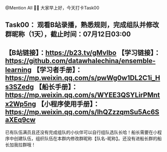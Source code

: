 @Mention All
🧜‍♂️ 大家早上好，今天打卡Task00

Task00：
观看B站录播，熟悉规则，完成组队并修改群昵称（1天），截止时间：07月12日03:00
-------
【B站链接】：https://b23.tv/gMvlbo
【学习链接】：https://github.com/datawhalechina/ensemble-learning
【学习者手册】：https://mp.weixin.qq.com/s/pwWg0w1DL2C1i_Hs3SZedg
【船长手册】：https://mp.weixin.qq.com/s/WYEE3QSYLirPMntx2Wp5ng
【小程序使用手册】：https://mp.weixin.qq.com/s/lhQZzzqmSu5Ac6SaXEq9cw
-------
已有队伍满员且还没有完成组队的小伙伴可以自行组队选队长哈！船长需要在小程序中创建队伍，组织队伍在本群内修改群昵称【队名-昵称】。还没有进船长群的船长加我拉群哦！
